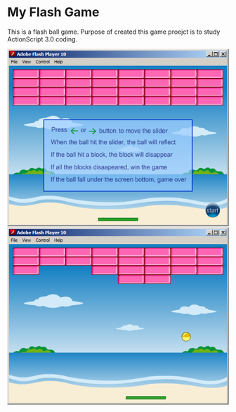 # My Flash Game

This is a flash ball game. Purpose of created this game proejct is to study ActionScript 3.0 coding.  

<img src="./screenShot/2012_2_game_1.png" alt="preview">
<img src="./screenShot/2012_2_game_2.png" alt="preview">